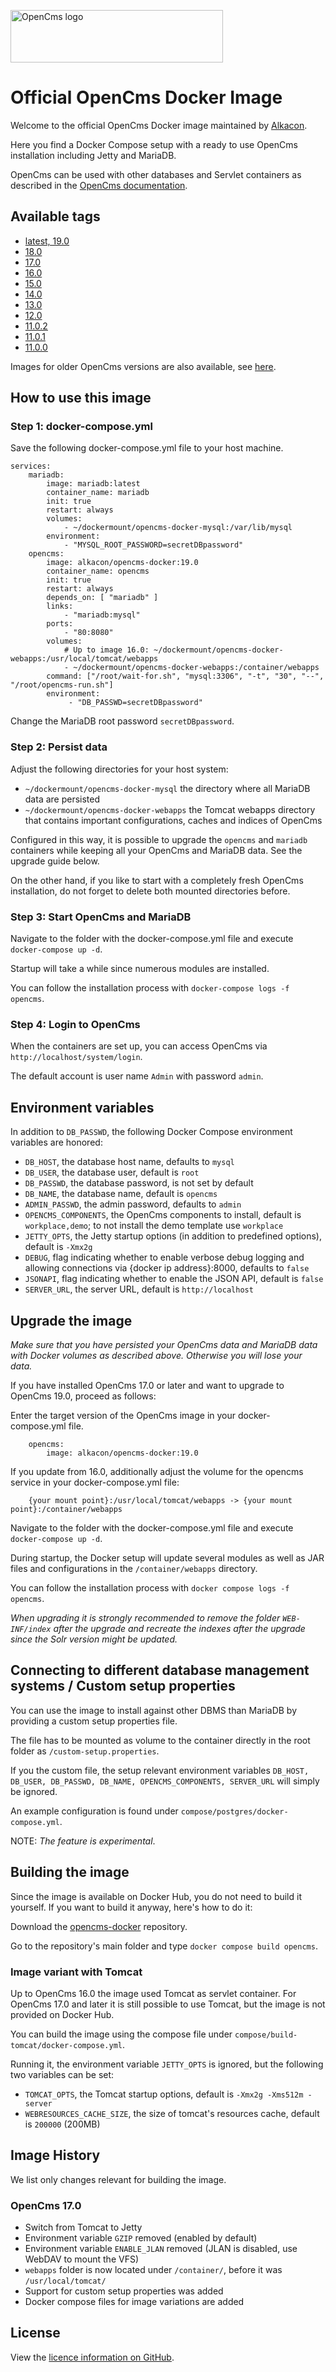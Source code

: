 <p>
  <a href="http://opencms.org/" alt="OpenCms">
    <img src="https://www.alkacon.com/export/shared/web/logos/opencms-logo.svg" alt="OpenCms logo" width="340" height="84">
  </a>
</p>

# Official OpenCms Docker Image

Welcome to the official OpenCms Docker image maintained by [Alkacon](https://github.com/alkacon/).

Here you find a Docker Compose setup with a ready to use OpenCms installation including Jetty and MariaDB.

OpenCms can be used with other databases and Servlet containers as described in the [OpenCms documentation](https://documentation.opencms.org).

## Available tags

* [latest, 19.0](https://github.com/alkacon/opencms-docker/blob/19.0/image/Dockerfile)
* [18.0](https://github.com/alkacon/opencms-docker/blob/18.0/image/Dockerfile)
* [17.0](https://github.com/alkacon/opencms-docker/blob/17.0/image/Dockerfile)
* [16.0](https://github.com/alkacon/opencms-docker/blob/16.0/image/Dockerfile)
* [15.0](https://github.com/alkacon/opencms-docker/blob/15.0/image/Dockerfile)
* [14.0](https://github.com/alkacon/opencms-docker/blob/14.0/image/Dockerfile)
* [13.0](https://github.com/alkacon/opencms-docker/blob/13.0/image/Dockerfile)
* [12.0](https://github.com/alkacon/opencms-docker/blob/12.0/image/Dockerfile)
* [11.0.2](https://github.com/alkacon/opencms-docker/blob/11.0.2/image/Dockerfile)
* [11.0.1](https://github.com/alkacon/opencms-docker/blob/11.0.1/image/Dockerfile)
* [11.0.0](https://github.com/alkacon/opencms-docker/blob/11.0.0/image/Dockerfile)

Images for older OpenCms versions are also available, see [here](https://github.com/alkacon/opencms-docker/blob/pre_11_images/README.md).

## How to use this image

### Step 1: docker-compose.yml

Save the following docker-compose.yml file to your host machine.

```
services:
    mariadb:
        image: mariadb:latest
        container_name: mariadb
        init: true
        restart: always
        volumes:
            - ~/dockermount/opencms-docker-mysql:/var/lib/mysql
        environment:
            - "MYSQL_ROOT_PASSWORD=secretDBpassword"
    opencms:
        image: alkacon/opencms-docker:19.0
        container_name: opencms
        init: true
        restart: always
        depends_on: [ "mariadb" ]
        links:
            - "mariadb:mysql"
        ports:
            - "80:8080"
        volumes:
            # Up to image 16.0: ~/dockermount/opencms-docker-webapps:/usr/local/tomcat/webapps
            - ~/dockermount/opencms-docker-webapps:/container/webapps
        command: ["/root/wait-for.sh", "mysql:3306", "-t", "30", "--", "/root/opencms-run.sh"]
        environment:
             - "DB_PASSWD=secretDBpassword"
```

Change the MariaDB root password `secretDBpassword`.

### Step 2: Persist data

Adjust the following directories for your host system:

* `~/dockermount/opencms-docker-mysql` the directory where all MariaDB data are persisted
* `~/dockermount/opencms-docker-webapps` the Tomcat webapps directory that contains important configurations, caches and indices of OpenCms

Configured in this way, it is possible to upgrade the `opencms` and `mariadb` containers while keeping all your OpenCms and MariaDB data. See the upgrade guide below.

On the other hand, if you like to start with a completely fresh OpenCms installation, do not forget to delete both mounted directories before.

### Step 3: Start OpenCms and MariaDB

Navigate to the folder with the docker-compose.yml file and execute `docker-compose up -d`.

Startup will take a while since numerous modules are installed.

You can follow the installation process with `docker-compose logs -f opencms`.

### Step 4: Login to OpenCms

When the containers are set up, you can access OpenCms via `http://localhost/system/login`.

The default account is user name `Admin` with password `admin`.

## Environment variables

In addition to `DB_PASSWD`, the following Docker Compose environment variables are honored:

* `DB_HOST`, the database host name, defaults to `mysql`
* `DB_USER`, the database user, default is `root`
* `DB_PASSWD`, the database password, is not set by default
* `DB_NAME`, the database name, default is `opencms`
* `ADMIN_PASSWD`, the admin password, defaults to `admin`
* `OPENCMS_COMPONENTS`, the OpenCms components to install, default is `workplace,demo`; to not install the demo template use `workplace`
* `JETTY_OPTS`, the Jetty startup options (in addition to predefined options), default is `-Xmx2g`
* `DEBUG`, flag indicating whether to enable verbose debug logging and allowing connections via {docker ip address}:8000, defaults to `false`
* `JSONAPI`, flag indicating whether to enable the JSON API, default is `false`
* `SERVER_URL`, the server URL, default is `http://localhost`

## Upgrade the image

*Make sure that you have persisted your OpenCms data and MariaDB data with Docker volumes as described above. Otherwise you will lose your data.*

If you have installed OpenCms 17.0 or later and want to upgrade to OpenCms 19.0, proceed as follows:

Enter the target version of the OpenCms image in your docker-compose.yml file.

```
    opencms:
        image: alkacon/opencms-docker:19.0
```

If you update from 16.0, additionally adjust the volume for the opencms service in your docker-compose.yml file:

```
    {your mount point}:/usr/local/tomcat/webapps -> {your mount point}:/container/webapps
```

Navigate to the folder with the docker-compose.yml file and execute `docker-compose up -d`.

During startup, the Docker setup will update several modules as well as JAR files and configurations in the `/container/webapps` directory.

You can follow the installation process with `docker compose logs -f opencms`.

*When upgrading it is strongly recommended to remove the folder `WEB-INF/index` after the upgrade and recreate the indexes after the upgrade since the Solr version might be updated.*

## Connecting to different database management systems / Custom setup properties

You can use the image to install against other DBMS than MariaDB by providing a custom setup properties file.

The file has to be mounted as volume to the container directly in the root folder as `/custom-setup.properties`.

If you the custom file, the setup relevant environment variables `DB_HOST, DB_USER, DB_PASSWD, DB_NAME, OPENCMS_COMPONENTS, SERVER_URL` will simply be ignored.

An example configuration is found under `compose/postgres/docker-compose.yml`.

NOTE: *The feature is experimental*.

## Building the image

Since the image is available on Docker Hub, you do not need to build it yourself. If you want to build it anyway, here's how to do it:

Download the [opencms-docker](https://github.com/alkacon/opencms-docker) repository.

Go to the repository's main folder and type `docker compose build opencms`.

### Image variant with Tomcat

Up to OpenCms 16.0 the image used Tomcat as servlet container. For OpenCms 17.0 and later it is still possible to use Tomcat,
but the image is not provided on Docker Hub.

You can build the image using the compose file under `compose/build-tomcat/docker-compose.yml`.

Running it, the environment variable `JETTY_OPTS` is ignored, but the following two variables can be set:

* `TOMCAT_OPTS`, the Tomcat startup options, default is `-Xmx2g -Xms512m -server`
* `WEBRESOURCES_CACHE_SIZE`, the size of tomcat's resources cache, default is `200000` (200MB)

## Image History

We list only changes relevant for building the image.

### OpenCms 17.0

* Switch from Tomcat to Jetty
* Environment variable `GZIP` removed (enabled by default)
* Environment variable `ENABLE_JLAN` removed (JLAN is disabled, use WebDAV to mount the VFS)
* `webapps` folder is now located under `/container/`, before it was `/usr/local/tomcat/`
* Support for custom setup properties was added
* Docker compose files for image variations are added


## License

View the [licence information on GitHub](https://github.com/alkacon/opencms-docker/blob/master/LICENSE).
